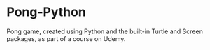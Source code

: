 # Pong-Python
Pong game, created using Python and the built-in Turtle and Screen packages, as part of a course on Udemy.
